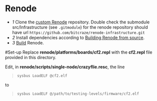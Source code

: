 # Renode

 * *1* Clone the [custom Renode](https://github.com/bitcraze/renode) repository. Double check the submodule src/Infrastructure (see `.gitmodule`) for the renode repository should have url `https://github.com/bitcraze/renode-infrastructure.git`
 * *2* Install dependencies according to [Building Renode from source](https://renode.readthedocs.io/en/latest/advanced/building_from_sources.html#core-prerequisites).
 * *3* [Build](https://renode.readthedocs.io/en/latest/advanced/building_from_sources.html#building-renode) Renode.

#Set-up
Replace **renode/platforms/boards/cf2.repl** with the **cf2.repl** file provided in this directory.

Edit, in **renode/scripts/single-node/crazyflie.resc**, the line 

>`sysbus LoadELF @cf2.elf`

to

>`sysbus LoadELF @/path/to/testing-levels/firmware/cf2.elf`

